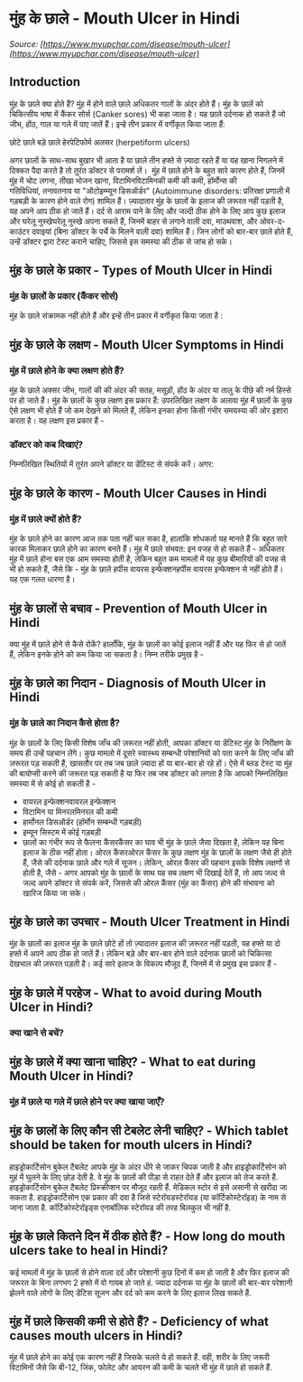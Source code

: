 # मुंह के छाले - Mouth Ulcer in Hindi
_Source: [https://www.myupchar.com/disease/mouth-ulcer](https://www.myupchar.com/disease/mouth-ulcer)_

## Introduction
मुंह के छाले क्या होते हैं?
मुंह में होने वाले छाले अधिकतर गालों के अंदर होते हैं। मुंह के छालें को चिकित्सीय भाषा में कैंकर सोर्स (Canker sores) भी कहा जाता है।
यह छाले दर्दनाक हो सकते हैं जो जीभ, होंठ, गाल या गले में पाए जातें हैं। इन्हे तीन प्रकार में वर्गीकृत किया जाता हैं:

छोटे छाले
बड़े छाले
हेरपेटिफोर्म अलसर (herpetiform ulcers)

अगर छालों के साथ-साथ बुखार भी आता है या छाले तीन हफ्ते से ज़्यादा रहते हैं या यह खाना निगलने में दिक्कत पैदा करते है तो तुरंत डॉक्टर से परामर्श लें। 
मुंह में छाले होने के बहुत सारे कारण होते हैं, जिनमें मुंह में चोट लगना, तीखा भोजन खाना, विटामिनविटामिनकी कमी की कमी, हॉर्मोन्स की गतिविधियां, तनावतनाव या "ऑटोइम्म्यून डिसऑर्डर" (Autoimmune disorders: प्रतिरक्षा प्रणाली में गड़बड़ी के कारण होने वाले रोग) शामिल हैं।
ज़्यादातार मुंह के छालों के इलाज की ज़रूरत नहीं पड़ती है, यह अपने आप ठीक हो जातें हैं। दर्द से आराम पाने के लिए और जल्दी ठीक होने के लिए आप कुछ इलाज और घरेलू नुस्खेघरेलू नुस्खे अपना सकते हैं, जिनमें बाहर से लगाने वाली दवा, माउथवाश, और ओवर-द-काउंटर दवाइयां (बिना डॉक्टर के पर्चे के मिलने वाली दवा) शामिल हैं।
जिन लोगों को बार-बार छाले होते हैं, उन्हें डॉक्टर द्वारा टेस्ट कराने चाहिए, जिससे इस समस्या की ठीक से जांच हो सके।

## मुंह के छाले के प्रकार - Types of Mouth Ulcer in Hindi
### मुंह के छालों के प्रकार (कैंकर सोर्स)
मुंह के छाले संक्रामक नहीं होते हैं और इन्हें तीन प्रकार में वर्गीकृत किया जाता है :

## मुंह के छाले के लक्षण - Mouth Ulcer Symptoms in Hindi
### मुंह में छाले होने के क्या लक्षण होते हैं?
मुंह के छाले अक्सर जीभ, गालों की की अंदर की सतह, मसूड़ों, होंठ के अंदर या तालु के पीछे की नर्म हिस्से पर हो जाते हैं। मुंह के छालों के कुछ लक्षण इस प्रकार हैं:
उपरलिखित लक्षण के अलावा मुंह में छालों के कुछ ऐसे लक्षण भी होते हैं जो कम देखने को मिलते हैं, लेकिन इनका होना किसी गंभीर समयस्या की ओर इशारा करता है। यह लक्षण इस प्रकार हैं -
### डॉक्टर को कब दिखाएं?
निम्नलिखित स्थितियों में तुरंत अपने डॉक्टर या डेंटिस्ट से संपर्क करें। अगर:

## मुंह के छाले के कारण - Mouth Ulcer Causes in Hindi
### मुंह में छाले क्यों होते हैं​?
मुंह के छाले होने का कारण आज तक पता नहीं चल सका है, हालांकि शोधकर्ता यह मानते हैं कि बहुत सारे कारक मिलाकर छाले होने का कारण बनते हैं। मुंह में छाले संभवत: इन वजह से हो सकते हैं -
अधिकतर मुंह में छाले होना बस एक आम समस्या होती है, लेकिन बहुत कम मामलों में यह कुछ बीमारियों की वजह से भी हो सकते हैं, जैसे कि -
मुंह के छाले हर्पीस वायरस इन्फेक्शनहर्पीस वायरस इन्फेक्शन से नहीं होते हैं। यह एक गलत धारणा है।

## मुंह के छालों से बचाव - Prevention of Mouth Ulcer in Hindi
क्या मुंह में छाले होने से कैसे रोकें?
हालाँकि, मुंह के छालों का कोई इलाज नहीं हैं और यह फिर से हो जातें हैं, लेकिन इनके होने को कम किया जा सकता है। निम्न तरीके प्रमुख है -

## मुंह के छाले का निदान - Diagnosis of Mouth Ulcer in Hindi
### मुंह के छाले का निदान कैसे होता है?
मुंह के छालों के लिए किसी विशेष जाँच की ज़रूरत नहीं होती, आपका डॉक्टर या डेंटिस्ट मुंह के निरीक्षण के समय ही उन्हें पहचान लेंगे।
कुछ मामलो में दूसरे स्वास्थ्य सम्बन्धी परेशानियों को पता करने के लिए जाँच की ज़रूरत पड़ सकती हैं, खासतौर पर तब जब छाले ज़्यादा हों या बार-बार हो रहे हों। ऐसे में ब्लड टेस्ट या मुंह की बायोप्सी करने की जरूरत पड़ सकती है या फिर तब जब डॉक्टर को लगता है कि आपको निम्नलिखित समस्या में से कोई हो सकती है -
- वायरल इन्फेक्शनवायरल इन्फेक्शन
- विटामिन या मिनरलमिनरल की कमी
- हार्मोनल डिसऑर्डर (हॉर्मोन सम्बन्धी गड़बड़ी)
- इम्यून सिस्टम में कोई गड़बड़ी
- छालों का गंभीर रूप से फैलना
कैंसरकैंसर का घाव भी मुंह के छाले जैसा दिखता है, लेकिन यह बिना इलाज के ठीक नहीं होता। ओरल कैंसरओरल कैंसर के कुछ लक्षण मुंह के छालों के लक्षण जैसे ही होते हैं, जैसे की दर्दनाक छाले और गले में सूजन। लेकिन, ओरल कैंसर की पहचान इसके विशेष लक्षणों से होती है, जैसे -
अगर आपको मुंह के छालों के साथ यह सब लक्षण भी दिखाई देतें हैं, तो आप जल्द से जल्द अपने डॉक्टर से संपर्क करें, जिससे की ओरल कैंसर (मुंह का कैंसर) होने की संभावना को खारिज किया जा सके।

## मुंह के छाले का उपचार - Mouth Ulcer Treatment in Hindi
मुंह के छालों का इलाज
मुंह के छाले छोटे हों तो ज़्यादातर इलाज की ज़रूरत नहीं पड़ती, यह हफ्ते या दो हफ्ते में अपने आप ठीक हो जातें हैं। लेकिन बड़े और बार-बार होने वाले दर्दनाक छालों को चिकित्सा देखभाल की ज़रूरत पड़ती है। कई सारे इलाज के विकल्प मौजूद हैं, जिनमें में से प्रमुख इस प्रकार हैं -

## मुंह के छाले में परहेज - What to avoid during Mouth Ulcer in Hindi?
### क्या खाने से बचें?

## मुंह के छाले में क्या खाना चाहिए? - What to eat during Mouth Ulcer in Hindi?
### मुंह में छाले या गले में छाले होने पर क्या खाया जाएँ?

## मुंह के छालों के लिए कौन सी टेबलेट लेनी चाहिए? - Which tablet should be taken for mouth ulcers in Hindi?
हाइड्रोकार्टिसोन बुकेल टैबलेट आपके मुंह के अंदर धीरे से जाकर चिपक जाती है और हाइड्रोकार्टिसोन को मुहं में घुलने के लिए छोड़ देती है. वे मुंह के छालों की पीड़ा से राहत देते हैं और इलाज को तेज करते हैं. हाइड्रोकार्टिसोन बुकेल टैबलेट प्रिस्क्रीप्शन पर मौजूद रहती हैं. मेडिकल स्टोर से इसे असानी से खरीदा जा सकता है. हाइड्रोकार्टिसोन एक प्रकार की दवा है जिसे स्टेरॉयडस्टेरॉयड (या कॉर्टिकोस्टेरॉइड) के नाम से जाना जाता है. कॉर्टिकोस्टेरॉइड्स एनाबॉलिक स्टेरॉयड की तरह बिलकुल भी नहीं है.

## मुंह के छाले कितने दिन में ठीक होते हैं? - How long do mouth ulcers take to heal in Hindi?
कई मामलों में मुंह के छालों से होने वाला दर्द और परेशानी कुछ दिनों में कम हो जाती है और फिर इलाज की जरूरत के बिना लगभग 2 हफ्ते में वो गायब हो जाते हं. ज्यादा दर्दनाक या मुंह के छालों की बार-बार परेशानी झेलने वाले लोगों के लिए डेंटिस सूजन और दर्द को कम करने के लिए इलाज लिख सकते हैं.

## मुंह में छाले किसकी कमी से होते हैं? - Deficiency of what causes mouth ulcers in Hindi?
मुंह में छाले होने का कोई एक कारण नहीं है जिसके चलते ये हो सकते हैं. वही, शरीर के लिए जरूरी विटामिनों जैसे कि बी-12, जिंक, फोलेट और आयरन की कमी के चलते भी मुंह में छाले हो सकते हैं.

